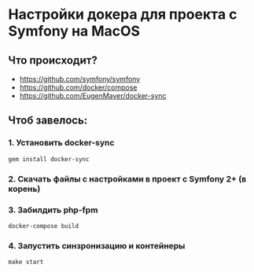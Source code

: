 # Настройки докера для проекта с Symfony на MacOS
## Что происходит?

* https://github.com/symfony/symfony
* https://github.com/docker/compose
* https://github.com/EugenMayer/docker-sync
## Чтоб завелось:
### 1. Установить docker-sync
    gem install docker-sync
### 2. Cкачать файлы с настройками в проект с Symfony 2+ (в корень)
### 3. Забилдить php-fpm
    docker-compose build
### 4. Запустить синзронизацию и контейнеры
    make start
